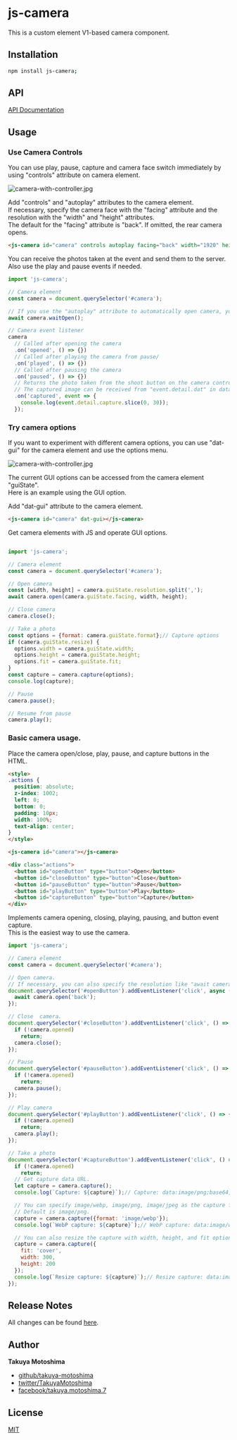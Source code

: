 # js-camera
This is a custom element V1-based camera component.

## Installation
```sh
npm install js-camera;
```

## API
[API Documentation](./API.md)

## Usage
### Use Camera Controls
You can use play, pause, capture and camera face switch immediately by using "controls" attribute on camera element.

![camera-with-controller.jpg](screencaps/camera-with-controller.jpg)

Add "controls" and "autoplay" attributes to the camera element.  
If necessary, specify the camera face with the "facing" attribute and the resolution with the "width" and "height" attributes.  
The default for the "facing" attribute is "back". If omitted, the rear camera opens.

```html
<js-camera id="camera" controls autoplay facing="back" width="1920" height="1080"></js-camera>
```

You can receive the photos taken at the event and send them to the server.  
Also use the play and pause events if needed.  

```js
import 'js-camera';

// Camera element
const camera = document.querySelector('#camera');

// If you use the "autoplay" attribute to automatically open camera, you can wait for the camera to fully open if necessary.
await camera.waitOpen();

// Camera event listener
camera
  // Called after opening the camera
  .on('opened', () => {})
  // Called after playing the camera from pause/
  .on('played', () => {})
  // Called after pausing the camera
  .on('paused', () => {})
  // Returns the photo taken from the shoot button on the camera controller
  // The captured image can be received from "event.detail.dat" in data URL.
  .on('captured', event => {
    console.log(event.detail.capture.slice(0, 30));
  });
```

### Try camera options
If you want to experiment with different camera options, you can use "dat-gui" for the camera element and use the options menu.

![camera-with-controller.jpg](screencaps/camera-with-gui.jpg)

The current GUI options can be accessed from the camera element "guiState".  
Here is an example using the GUI option.

Add "dat-gui" attribute to the camera element.

```html
<js-camera id="camera" dat-gui></js-camera>
```

Get camera elements with JS and operate GUI options.

```js

import 'js-camera';

// Camera element
const camera = document.querySelector('#camera');

// Open camera
const [width, height] = camera.guiState.resolution.split(',');
await camera.open(camera.guiState.facing, width, height);

// Close camera
camera.close();

// Take a photo
const options = {format: camera.guiState.format};// Capture options
if (camera.guiState.resize) {
  options.width = camera.guiState.width;
  options.height = camera.guiState.height;
  options.fit = camera.guiState.fit;
}
const capture = camera.capture(options);
console.log(capture);

// Pause
camera.pause();

// Resume from pause
camera.play();
```

### Basic camera usage.
Place the camera open/close, play, pause, and capture buttons in the HTML.

```html
<style>
.actions {
  position: absolute;
  z-index: 1002;
  left: 0;
  bottom: 0;
  padding: 10px;
  width: 100%;
  text-align: center;
}
</style>

<js-camera id="camera"></js-camera>

<div class="actions">
  <button id="openButton" type="button">Open</button>
  <button id="closeButton" type="button">Close</button>
  <button id="pauseButton" type="button">Pause</button>
  <button id="playButton" type="button">Play</button>
  <button id="captureButton" type="button">Capture</button>
</div>
```

Implements camera opening, closing, playing, pausing, and button event capture.  
This is the easiest way to use the camera.

```js
import 'js-camera';

// Camera element
const camera = document.querySelector('#camera');

// Open camera.
// If necessary, you can also specify the resolution like "await camera.open('back', 1920, 1080)".
document.querySelector('#openButton').addEventListener('click', async () => {
  await camera.open('back');
});

// Close  camera.
document.querySelector('#closeButton').addEventListener('click', () => {
  if (!camera.opened)
    return;
  camera.close();
});

// Pause
document.querySelector('#pauseButton').addEventListener('click', () => {
  if (!camera.opened)
    return;
  camera.pause();
});

// Play camera
document.querySelector('#playButton').addEventListener('click', () => {
  if (!camera.opened)
    return;
  camera.play();
});

// Take a photo
document.querySelector('#captureButton').addEventListener('click', () => {
  if (!camera.opened)
    return;
  // Get capture data URL.
  let capture = camera.capture();
  console.log(`Capture: ${capture}`);// Capture: data:image/png;base64,iVBORw0K

  // You can specify image/webp, image/png, image/jpeg as the capture format.
  // Default is image/png.
  capture = camera.capture({format: 'image/webp'});
  console.log(`WebP capture: ${capture}`);// WebP capture: data:image/webp;base64,UklGRrb

  // You can also resize the capture with width, height, and fit options.
  capture = camera.capture({
    fit: 'cover',
    width: 300,
    height: 200
  });
  console.log(`Resize capture: ${capture}`);// Resize capture: data:image/png;base64,iVBORw0K
});
```

## Release Notes
All changes can be found [here](CHANGELOG.md).

## Author
**Takuya Motoshima**

* [github/takuya-motoshima](https://github.com/takuya-motoshima)
* [twitter/TakuyaMotoshima](https://twitter.com/TakuyaMotoshima)
* [facebook/takuya.motoshima.7](https://www.facebook.com/takuya.motoshima.7)

## License
[MIT](LICENSE)